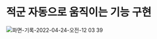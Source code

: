 # 적군 자동으로 움직이는 기능 구현

![화면-기록-2022-04-24-오전-12 03 39](https://user-images.githubusercontent.com/56623911/164912235-6288e8da-f0f4-42a1-9e30-2154b46ee9fb.gif)
